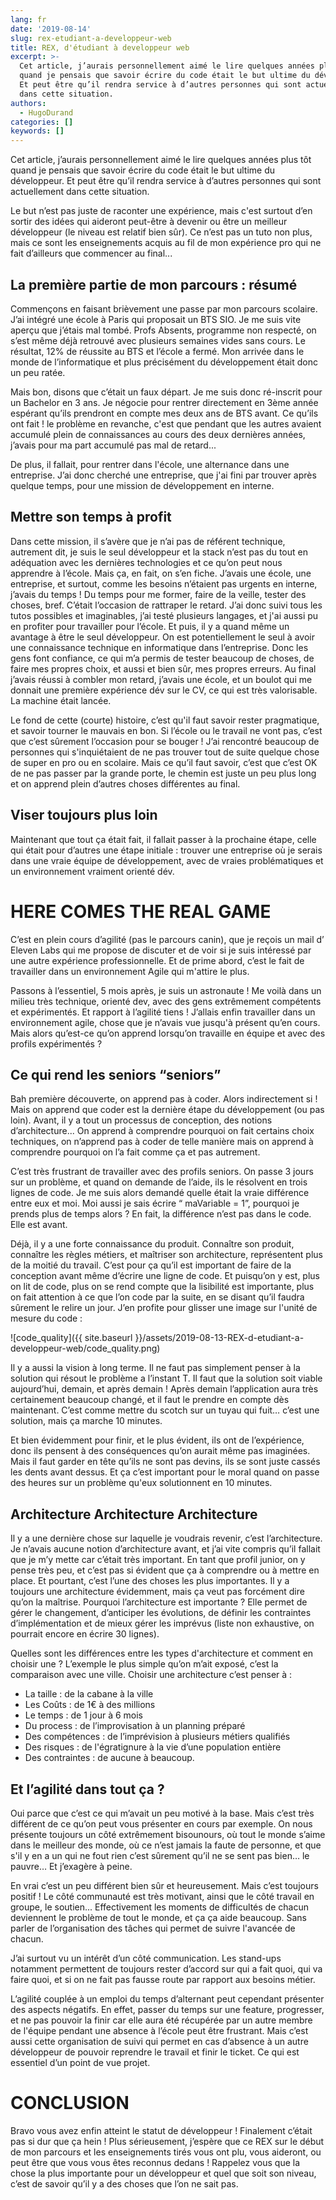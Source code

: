 ```yaml
---
lang: fr
date: '2019-08-14'
slug: rex-etudiant-a-developpeur-web
title: REX, d'étudiant à developpeur web
excerpt: >-
  Cet article, j’aurais personnellement aimé le lire quelques années plus tôt
  quand je pensais que savoir écrire du code était le but ultime du développeur.
  Et peut être qu’il rendra service à d’autres personnes qui sont actuellement
  dans cette situation.
authors:
  - HugoDurand
categories: []
keywords: []
---
```


Cet article, j’aurais personnellement aimé le lire quelques années plus tôt quand je pensais que savoir écrire du code était le but ultime du développeur. Et peut être qu’il rendra service à d’autres personnes qui sont actuellement dans cette situation.

Le but n’est pas juste de raconter une expérience, mais c'est surtout d’en sortir des idées qui aideront peut-être à devenir ou être un meilleur développeur (le niveau est relatif bien sûr).
Ce n’est pas un tuto non plus, mais ce sont les enseignements acquis au fil de mon expérience pro qui ne fait d’ailleurs que commencer au final...

## La première partie de mon parcours : résumé

Commençons en faisant brièvement une passe par mon parcours scolaire.
J’ai intégré une école à Paris qui proposait un BTS SIO. Je me suis vite aperçu que j’étais mal tombé. Profs Absents, programme non respecté, on s’est même déjà retrouvé avec plusieurs semaines vides sans cours. Le résultat, 12% de réussite au BTS et l’école a fermé.
Mon arrivée dans le monde de l’informatique et plus précisément du développement était donc un peu ratée.

Mais bon, disons que c’était un faux départ.
Je me suis donc ré-inscrit pour un Bachelor en 3 ans.
Je négocie pour rentrer directement en 3ème année espérant qu’ils prendront en compte mes deux ans de BTS avant. Ce qu’ils ont fait ! le problème en revanche, c'est que pendant que les autres avaient accumulé plein de connaissances au cours des deux dernières années, j’avais pour ma part accumulé pas mal de retard...

De plus, il fallait, pour rentrer dans l'école, une alternance dans une entreprise.
J’ai donc cherché une entreprise, que j'ai fini par trouver après quelque temps, pour une mission de développement en interne.


## Mettre son temps à profit

Dans cette mission, il s’avère que je n’ai pas de référent technique, autrement dit, je suis le seul développeur et la stack n’est pas du tout en adéquation avec les dernières technologies et ce qu’on peut nous apprendre à l’école.
Mais ça, en fait, on s’en fiche. J’avais une école, une entreprise, et surtout, comme les besoins n’étaient pas urgents en interne, j’avais du temps !
Du temps pour me former, faire de la veille, tester des choses, bref. C’était l’occasion de rattraper le retard.
J’ai donc suivi tous les tutos possibles et imaginables, j’ai testé plusieurs langages, et j'ai aussi pu en profiter pour travailler pour l’école.
Et puis, il y a quand même un avantage à être le seul développeur. On est potentiellement le seul à avoir une connaissance technique en informatique dans l’entreprise.
Donc les gens font confiance, ce qui m’a permis de tester beaucoup de choses, de faire mes propres choix, et aussi et bien sûr, mes propres erreurs.
Au final j’avais réussi à combler mon retard, j’avais une école, et un boulot qui me donnait une première expérience dév sur le CV, ce qui est très valorisable.
La machine était lancée.

Le fond de cette (courte) histoire, c’est qu'il faut savoir rester pragmatique, et savoir tourner le mauvais en bon.
Si l’école ou le travail ne vont pas, c’est que c’est sûrement l’occasion pour se bouger !
J’ai rencontré beaucoup de personnes qui s'inquiétaient de ne pas trouver tout de suite quelque chose de super en pro ou en scolaire.
Mais ce qu’il faut savoir, c’est que c’est OK de ne pas passer par la grande porte, le chemin est juste un peu plus long et on apprend plein d’autres choses différentes au final.

## Viser toujours plus loin

Maintenant que tout ça était fait, il fallait passer à la prochaine étape, celle qui était pour d’autres une étape initiale : trouver une entreprise où je serais dans une vraie équipe de développement, avec de vraies problématiques et un environnement vraiment orienté dév.


# HERE COMES THE REAL GAME


C’est en plein cours d’agilité (pas le parcours canin), que je reçois un mail d’ Eleven Labs qui me propose de discuter et de voir si je suis intéressé par une autre expérience professionnelle.
Et de prime abord, c’est le fait de travailler dans un environnement Agile qui m'attire le plus.

Passons à l’essentiel, 5 mois après, je suis un astronaute !
Me voilà dans un milieu très technique, orienté dev, avec des gens extrêmement compétents et expérimentés. Et rapport à l’agilité tiens ! J’allais enfin travailler dans un environnement agile, chose que je n’avais vue jusqu'à présent qu’en cours.
Mais alors qu’est-ce qu’on apprend lorsqu’on travaille en équipe et avec des profils expérimentés ?

## Ce qui rend les seniors “seniors”

Bah première découverte, on apprend pas à coder.
Alors indirectement si ! Mais on apprend que coder est la dernière étape du développement (ou pas loin).
Avant, il y a tout un processus de conception, des notions d’architecture...
On apprend à comprendre pourquoi on fait certains choix techniques, on n’apprend pas à coder de telle manière mais on apprend à comprendre pourquoi on l’a fait comme ça et pas autrement.

C’est très frustrant de travailler avec des profils seniors. On passe 3 jours sur un problème, et quand on demande de l’aide, ils le résolvent en trois lignes de code.
Je me suis alors demandé quelle était la vraie différence entre eux et moi.
Moi aussi je sais écrire “ maVariable = 1”, pourquoi je prends plus de temps alors ?
En fait, la différence n’est pas dans le code. Elle est avant.

Déjà, il y a une forte connaissance du produit.
Connaître son produit, connaître les règles métiers, et maîtriser son architecture, représentent plus de la moitié du travail.
C’est pour ça qu’il est important de faire de la conception avant même d’écrire une ligne de code.
Et puisqu’on y est, plus on lit de code, plus on se rend compte que la lisibilité est importante, plus on fait attention à ce que l’on code par la suite, en se disant qu’il faudra sûrement le relire un jour.
J’en profite pour glisser une image sur l'unité de mesure du code :

![code_quality]({{ site.baseurl }}/assets/2019-08-13-REX-d-etudiant-a-developpeur-web/code_quality.png)

Il y a aussi la vision à long terme. Il ne faut pas simplement penser à la solution qui résout le problème a l’instant T. Il faut que la solution soit viable aujourd’hui, demain, et après demain !
Après demain l’application aura très certainement beaucoup changé, et il faut le prendre en compte dès maintenant.
C’est comme mettre du scotch sur un tuyau qui fuit… c’est une solution, mais ça marche 10 minutes.

Et bien évidemment pour finir, et le plus évident, ils ont de l’expérience, donc ils pensent à des conséquences qu’on aurait même pas imaginées. Mais il faut garder en tête qu’ils ne sont pas devins, ils se sont juste cassés les dents avant dessus. Et ça c’est important pour le moral quand on passe des heures sur un problème qu'eux solutionnent en 10 minutes.

## Architecture Architecture Architecture

Il y a une dernière chose sur laquelle je voudrais revenir, c’est l’architecture.
Je n’avais aucune notion d’architecture avant, et j’ai vite compris qu’il fallait que je m’y mette car c’était très important.
En tant que profil junior, on y pense très peu, et c’est pas si évident que ça à comprendre ou à mettre en place. Et pourtant, c’est l’une des choses les plus importantes. Il y a toujours une architecture évidemment, mais ça veut pas forcément dire qu’on la maîtrise.
Pourquoi l’architecture est importante ?
Elle permet de gérer le changement, d’anticiper les évolutions, de définir les contraintes d’implémentation et de mieux gérer les imprévus (liste non exhaustive, on pourrait encore en écrire 30 lignes).

Quelles sont les différences entre les types d'architecture et comment en choisir une ?
L’exemple le plus simple qu’on m’ait exposé, c’est la comparaison avec une ville.
Choisir une architecture c’est penser à :

* La taille :  de la cabane à la ville
* Les Coûts : de 1€ à des millions
* Le temps : de 1 jour à 6 mois
* Du process : de l’improvisation à un planning préparé
* Des compétences : de l’imprévision à plusieurs métiers qualifiés
* Des risques : de l'égratignure à la vie d’une population entière
* Des contraintes : de aucune à beaucoup.



## Et l’agilité dans tout ça ?

Oui parce que c’est ce qui m’avait un peu motivé à la base.
Mais c’est très différent de ce qu’on peut vous présenter en cours par exemple.
On nous présente toujours un côté extrêmement bisounours, où tout le monde s’aime dans le meilleur des monde, où ce n’est jamais la faute de personne, et que s'il y en a un qui ne fout rien c’est sûrement qu’il ne se sent pas bien… le pauvre…
Et j’exagère à peine.

En vrai c’est un peu différent bien sûr et heureusement. Mais c’est toujours positif !
Le côté communauté est très motivant, ainsi que le côté travail en groupe, le soutien...
Effectivement les moments de difficultés de chacun deviennent le problème de tout le monde, et ça ça aide beaucoup. Sans parler de l’organisation des tâches qui permet de suivre l'avancée de chacun.


J’ai surtout vu un intérêt d’un côté communication. Les stand-ups notamment permettent de toujours rester d’accord sur qui a fait quoi, qui va faire quoi, et si on ne fait pas fausse route par rapport aux besoins métier.

L’agilité couplée à un emploi du temps d’alternant peut cependant présenter des aspects négatifs. En effet, passer du temps sur une feature, progresser, et ne pas pouvoir la finir car elle aura été récupérée par un autre membre de l'équipe pendant une absence à l’école peut être frustrant. Mais c’est aussi cette organisation de suivi qui permet en cas d’absence à un autre développeur de pouvoir reprendre le travail et finir le ticket. Ce qui est essentiel d’un point de vue projet.

# CONCLUSION

Bravo vous avez enfin atteint le statut de développeur !
Finalement c’était pas si dur que ça hein !
Plus sérieusement, j’espère que ce REX sur le début de mon parcours et les enseignements tirés vous ont plu, vous aideront, ou peut être que vous vous êtes reconnus dedans !
Rappelez vous que la chose la plus importante pour un développeur et quel que soit son niveau, c’est de savoir qu’il y a des choses que l’on ne sait pas.
